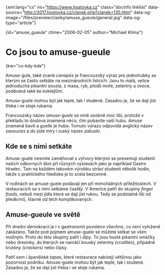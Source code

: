 
{xml:lang="cs" ns="https://www.hostovka.cz" class="docinfo linklist" data-source="http://2017.hostovka.cz/clanek.php?clanek=135.html" data-og-image="/files/preview/clanky/amuse_gueule/general.jpg" data-og-type="article"}


{id="amuse\_gueule" ctime="2006-02-05" author="Michael Klíma"}


# Co jsou to amuse-gueule


{kw="co-kdy-kde"}


Amuse-gule, také zvané _canapés_ je francouzský výraz pro jednohubky se kterým se často setkáte na mezinárodních lístcích. Jsou to malá, velice jednoduchá pikantní sousta, z masa, ryb, plodů moře, zeleniny a ovoce, podávaná také ke koktejlům.


Amuse-guele mohou být jak teplé, tak i studené. Zásadou je, že se dají jíst třeba i ve stoje rukama.


Francouzsky název _amuse-guele_ se mně osobně moc líbí, protože v překladu to doslova znamená něco, čím pobavíte vaši hubu. _Amuse_ znamená bavit a _guelle_ je huba. Tomuto výrazu odpovídá anglický název _savouries_ a do jisté míry i ruský název _zakuski_.


## Kde se s nimi setkáte


Amuse-guele nesmíte zaměňovat s výtvory kterými se presentují studenti našich odborných škol při různých výstavách jako je například Gastro Hradec. Tam na každém takovém výrobku stráví studenti několik hodin, takže z praktického hlediska je to zcela bezcenné.


V rodinách se amuse-guele podávají jen při mimořádných příležitostech. V restauracích se s nimi setkáme častěji. V Americe patří do skupiny _finger foods_, neboli mezi jídla která se dají jíst rukou. Tedy se podstatně liší od předkrmů, hlavně od těch komplikovaných.


## Amuse-gueule ve světě


Při dnešní demokracii je i v gastronomii povoleno všechno, co není vyloženě zakázáno. Takže pod pojmem amuse-guele se můžete setkat se vším možným. Proto do této skupiny patří i _dipy_. To jsou husté pikantní omáčky nebo dresinky, do kterých se namáčí kousky zeleniny _(crudités)_, případně krutóny _(crackers)_ nebo čipsy.


Patří sem i španělské _tapas_, které restaurace nabízejí většinou jako pozornost podniku. Amuse-guele mohou být jak teplé, tak i studené. Zásadou je, že se dají jíst třeba i ve stoje rukama.
